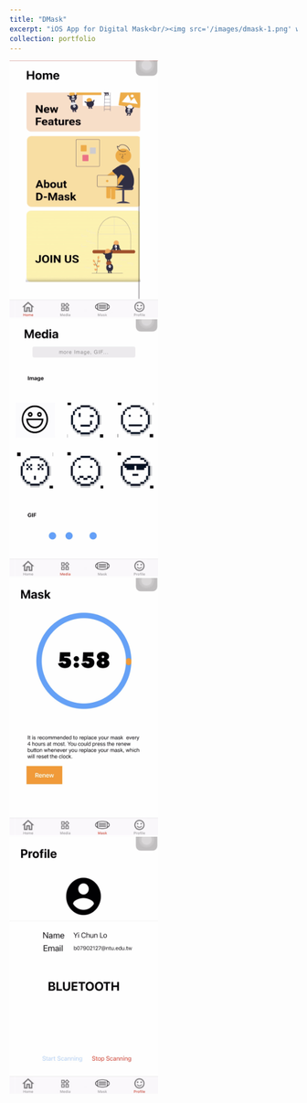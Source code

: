 ```yaml
---
title: "DMask"
excerpt: "iOS App for Digital Mask<br/><img src='/images/dmask-1.png' width='260' height='450' > &nbsp;&nbsp; <img src='/images/dmask.png' width='598' height='450'>"
collection: portfolio
---
```


<img src='/images/dmask-1.png' width='260' height='450'>
&nbsp;&nbsp;
<img src='/images/dmask-2.png' width='260' height='450'>
<br>
<img src='/images/dmask-3.png' width='260' height='450'>
&nbsp;&nbsp;
<img src='/images/dmask-4.png' width='260' height='450'>
&nbsp;&nbsp;
</br>

